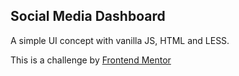 ## Social Media Dashboard

A simple UI concept with vanilla JS, HTML and LESS.

This is a challenge by [Frontend Mentor](https://www.frontendmentor.io/challenges/social-media-dashboard-with-theme-switcher-6oY8ozp_H)
